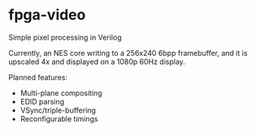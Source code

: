 # fpga-video
Simple pixel processing in Verilog

Currently, an NES core writing to a 256x240 6bpp framebuffer, and it is upscaled 4x and displayed on a 1080p 60Hz display.

Planned features:
- Multi-plane compositing
- EDID parsing
- VSync/triple-buffering
- Reconfigurable timings
